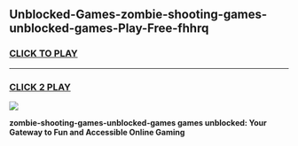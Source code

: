 
## Unblocked-Games-zombie-shooting-games-unblocked-games-Play-Free-fhhrq
<h3>
<a href="https://premium76.site?title=zombie-shooting-games-unblocked-games&ref=09A">CLICK TO PLAY</a></h3>
<hr>

<h3>
<a href="https://premium76.site?title=zombie-shooting-games-unblocked-games&ref=09A">CLICK 2 PLAY</a>
  
</h3>

<a href="https://premium76.site?title=zombie-shooting-games-unblocked-games&ref=09A"><img src="https://clearcache.store/games.png"></a>


**zombie-shooting-games-unblocked-games games unblocked: Your Gateway to Fun and Accessible Online Gaming**
